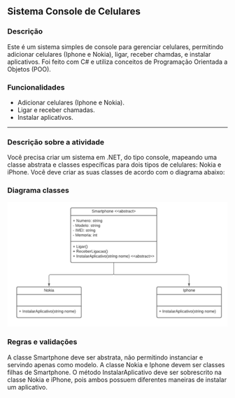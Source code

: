 ## Sistema Console de Celulares 

### Descrição
Este é um sistema simples de console para gerenciar celulares, permitindo adicionar celulares (Iphone e Nokia), ligar,
receber chamdas, e instalar aplicativos. Foi feito com C# e utiliza conceitos de Programação Orientada a Objetos (POO).

### Funcionalidades
- Adicionar celulares (Iphone e Nokia).
- Ligar e receber chamadas.
- Instalar aplicativos.

---

### Descrição sobre a atividade

Você precisa criar um sistema em .NET, do tipo console, mapeando uma classe abstrata e classes específicas para dois tipos de celulares: Nokia e iPhone. Você deve criar as suas classes de acordo com o diagrama abaixo:

### Diagrama classes
![Diagrama](./Images/diagrama.png)


### Regras e validações
A classe Smartphone deve ser abstrata, não permitindo instanciar e servindo apenas como modelo.
A classe Nokia e Iphone devem ser classes filhas de Smartphone.
O método InstalarAplicativo deve ser sobrescrito na classe Nokia e iPhone, pois ambos possuem diferentes maneiras de instalar um aplicativo.
